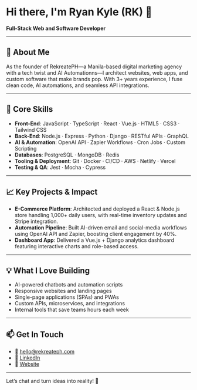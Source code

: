 # Hi there, I'm Ryan Kyle (RK) 👋

**Full-Stack Web and Software Developer**

---

## 🚀 About Me

As the founder of RekreatePH—a Manila-based digital marketing agency with a tech twist and AI Automationns—I architect websites, web apps, and custom software that make brands pop. With 3+ years experience, I fuse clean code, AI automations, and seamless API integrations. 

---

## 🔧 Core Skills

* **Front-End**: JavaScript · TypeScript · React · Vue.js · HTML5 · CSS3 · Tailwind CSS
* **Back-End**: Node.js · Express · Python · Django · RESTful APIs · GraphQL
* **AI & Automation**: OpenAI API · Zapier Workflows · Cron Jobs · Custom Scripting
* **Databases**: PostgreSQL · MongoDB · Redis
* **Tooling & Deployment**: Git · Docker · CI/CD · AWS · Netlify · Vercel
* **Testing & QA**: Jest · Mocha · Cypress

---

## 📈 Key Projects & Impact

* **E-Commerce Platform**: Architected and deployed a React & Node.js store handling 1,000+ daily users, with real-time inventory updates and Stripe integration.
* **Automation Pipeline**: Built AI-driven email and social-media workflows using OpenAI API and Zapier, boosting client engagement by 40%.
* **Dashboard App**: Delivered a Vue.js + Django analytics dashboard featuring interactive charts and role-based access.

---

## 💡 What I Love Building

* AI-powered chatbots and automation scripts
* Responsive websites and landing pages
* Single-page applications (SPAs) and PWAs
* Custom APIs, microservices, and integrations
* Internal tools that save teams hours each week

---

## 📫 Get In Touch

* 📧 [hello@rekreateph.com](mailto:hello@rekreateph.com)
* 🔗 [LinkedIn](https://www.linkedin.com/in/rkocampo/)
* 💼 [Website](https://rekreateph.com)


---

Let’s chat and turn ideas into reality! 🚀
